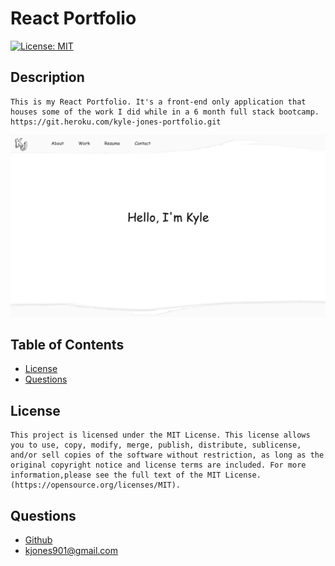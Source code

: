 # React Portfolio
  [![License: MIT](https://img.shields.io/badge/License-MIT-yellow.svg)](https://opensource.org/licenses/MIT)
  
  ## Description
    This is my React Portfolio. It's a front-end only application that houses some of the work I did while in a 6 month full stack bootcamp. https://git.heroku.com/kyle-jones-portfolio.git

  ![Alt text](/src/assets/screenshot.png?raw=true "Screen Shot")
  
  ## Table of Contents
  - [License](#license)
  - [Questions](#questions)
  
  
  ## License
    This project is licensed under the MIT License. This license allows you to use, copy, modify, merge, publish, distribute, sublicense, and/or sell copies of the software without restriction, as long as the original copyright notice and license terms are included. For more information,please see the full text of the MIT License.(https://opensource.org/licenses/MIT).
  
  ## Questions
  - [Github](https://github.com/kjones901)
  - kjones901@gmail.com
  